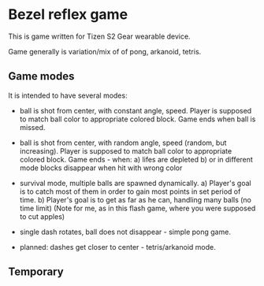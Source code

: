 Bezel reflex game
=================

This is game written for Tizen S2 Gear wearable device.

Game generally is variation/mix of of pong, arkanoid, tetris.

Game modes
----------

It is intended to have several modes:

  - ball is shot from center, with constant angle, speed.
    Player is supposed to match ball color to appropriate colored block.
    Game ends when ball is missed.

  - ball is shot from center, with random angle, speed (random, but increasing).
    Player is supposed to match ball color to appropriate colored block.
    Game ends - when:
      a) lifes are depleted
      b) or in different mode blocks disappear when hit with wrong color

  - survival mode, multiple balls are spawned dynamically.
      a) Player's goal is to catch most of them in order to gain most points in set period of time.
      b) Player's goal is to get as far as he can, handling many balls (no time limit)
         (Note for me, as in this flash game, where you were supposed to cut apples)

  - single dash rotates, ball does not disappear - simple pong game.

  - planned: dashes get closer to center - tetris/arkanoid mode.


Temporary
---------


